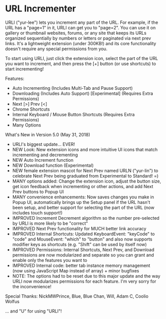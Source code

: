 # URL Incrementer

URLI ("yur-lee") lets you increment any part of the URL. For example, if the URL has a "page=1" in it, URLI can get you to "page=2". You can use it on gallery or thumbnail websites, forums, or any site that keeps its URLs organized sequentially by numbers or letters or paginated via next prev links. It's a lightweight extension (under 300KB!) and its core functionality doesn't require any special permissions from you.

To start using URLI, just click the extension icon, select the part of the URL you want to increment, and then press the [+] button (or use shortcuts) to start incrementing!

Features:
- Auto Incrementing (Includes Multi-Tab and Pause Support)
- Downloading (Includes Auto Support) [Experimental] (Requires Extra Permissions)
- Next [>] Prev [<]
- Chrome Shortcuts
- Internal Keyboard / Mouse Button Shortcuts (Requires Extra Permissions)
- Many Options

What's New in Version 5.0 (May 31, 2018)
- URLI's biggest update... EVER!
- NEW Look: New extension icons and more intuitive UI icons that match incrementing and decrementing
- NEW Auto Increment function
- NEW Download function (Experimental)
- NEW female extension mascot for Next Prev named URLN ("yur-lin") to celebrate Next Prev being graduated from Experimental to Standard! =)
- MANY options added: Change the extension icon, adjust the button size, get icon feedback when incrementing or other actions, and add Next Prev buttons to Popup UI
- MANY convenience enhancements: Now saves changes you make in Popup UI, automatically brings up the Setup panel if the URL hasn't been setup, and better support for selecting the part of the URL (now includes touch support!)
- IMPROVED Increment Decrement algorithm so the number pre-selected by URLI is more likely to be "correct"
- IMPROVED Next Prev functionality for MUCH better link accuracy
- IMPROVED Internal Shortcuts: Updated KeyboardEvent: "keyCode" to "code" and MouseEvent: "which" to "button" and also now supports modifier keys as shortcuts (e.g. "Shift" can be used by itself now)
- IMPROVED Permissions: Internal Shortcuts, Next Prev, and Download permissions are now modularized and separate so you can grant and enable only the features you want to
- IMPROVED Internal code: better tab instance memory management (now using JavaScript Map instead of array) + minor bugfixes
- NOTE: The options had to be reset due to this major update and the way URLI now modularizes permissions for each feature. I'm very sorry for the inconvenience!

Special Thanks:
NickMWPrince, Blue, Blue Chan, Will, Adam C, Coolio Wolfus

... and "U" for using "URLI"!